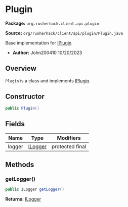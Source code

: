 # Plugin

**Package:** `org.rusherhack.client.api.plugin`

**Source:** `org/rusherhack/client/api/plugin/Plugin.java`

Base implementation for [IPlugin](/client/api/plugin/IPlugin.md)
* **Author:** John200410 10/20/2023



## Overview

`Plugin` is a class and implements [IPlugin](/client/api/plugin/IPlugin.md).

## Constructor

```java
public Plugin()
```

## Fields

| Name | Type | Modifiers |
|------|------|----------|
| logger | [ILogger](/core/logging/ILogger.md) | protected final |


## Methods

### getLogger()

```java
public ILogger getLogger()
```

**Returns:** [ILogger](/core/logging/ILogger.md)

